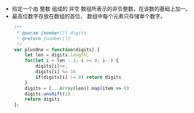* 给定一个由 整数 组成的 非空 数组所表示的非负整数，在该数的基础上加一。
* 最高位数字存放在数组的首位， 数组中每个元素只存储单个数字。

```js
	/**
     * @param {number[]} digits
     * @return {number[]}
     */
    var plusOne = function(digits) {
        let len = digits.length;
        for(let i = len - 1; i >= 0; i--) {
            digits[i]++;
            digits[i] %= 10 
            if(digits[i] != 0) return digits 
        }
        digits = [...Array(len)].map(item => 0)
        digits.unshift(1)
        return digits
    };
```